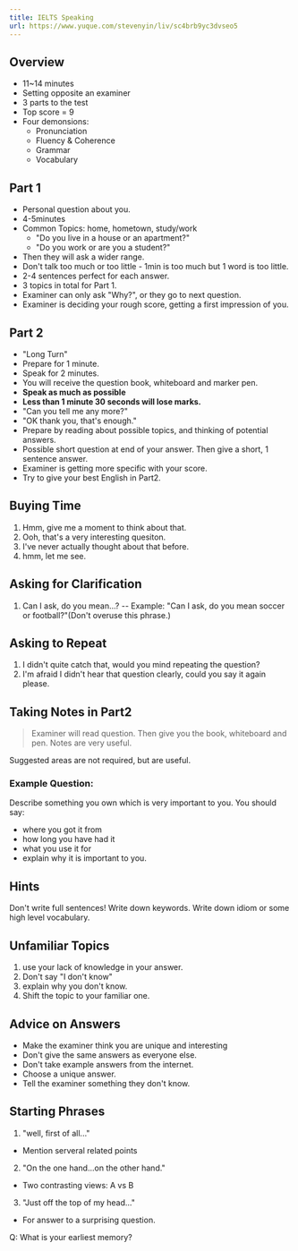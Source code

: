 ```yaml
---
title: IELTS Speaking
url: https://www.yuque.com/stevenyin/liv/sc4brb9yc3dvseo5
---
```


<a name="A2apa"></a>

## Overview

- 11~14 minutes
- Setting opposite an examiner
- 3 parts to the test
- Top score = 9
- Four demonsions:
  - Pronunciation
  - Fluency & Coherence
  - Grammar
  - Vocabulary <a name="VZOpJ"></a>

## Part 1

- Personal question about you.
- 4-5minutes
- Common Topics: home, hometown, study/work
  - "Do you live in a house or an apartment?"
  - "Do you work or are you a student?"
- Then they will ask a wider range.
- Don't talk too much or too little - 1min is too much but 1 word is too little.
- 2-4 sentences perfect for each answer.
- 3 topics in total for Part 1.
- Examiner can only ask "Why?", or they go to next question.
- Examiner is deciding your rough score, getting a first impression of you. <a name="fhhpP"></a>

## Part 2

- "Long Turn"
- Prepare for 1 minute.
- Speak for 2 minutes.
- You will receive the question book, whiteboard and marker pen.
- **Speak as much as possible**
- **Less than 1 minute 30 seconds will lose marks.**
- "Can you tell me any more?"
- "OK thank you, that's enough."
- Prepare by reading about possible topics, and thinking of potential answers.
- Possible short question at end of your answer. Then give a short, 1 sentence answer.
- Examiner is getting more specific with your score.
- Try to give your best English in Part2. <a name="vwtSG"></a>

## Buying Time

1. Hmm, give me a moment to think about that.
2. Ooh, that's a very interesting quesiton.
3. I've never actually thought about that before.
4. hmm, let me see. <a name="p2zrj"></a>

## Asking for Clarification

1. Can I ask, do you mean...?  -- Example: "Can I ask, do you mean soccer or football?"(Don't overuse this phrase.)

<a name="WhWcW"></a>

## Asking to Repeat

1. I didn't quite catch that, would you mind repeating the question?
2. I'm afraid I didn't hear that question clearly, could you say it again please. <a name="BbI5q"></a>

## Taking Notes in Part2

> Examiner will read question.
> Then give you the book, whiteboard and pen.
> Notes are very useful.

Suggested areas are not required, but are useful. <a name="vKrph"></a>

### Example Question:

Describe something you own which is very important to you. You should say:

- where you got it from
- how long you have had it
- what you use it for
- explain why it is important to you. <a name="TpBSL"></a>

## Hints

Don't write full sentences!
Write down keywords.
Write down idiom or some high level vocabulary. <a name="NDINI"></a>

## Unfamiliar Topics

1. use your lack of knowledge in your answer.
2. Don't say "I don't know"
3. explain why you don't know.
4. Shift the topic to your familiar one. <a name="evil1"></a>

## Advice on Answers

- Make the examiner think you are unique and interesting
- Don't give the same answers as everyone else.
- Don't take example answers from the internet.
- Choose a unique answer.
- Tell the examiner something they don't know. <a name="bPXwn"></a>

## Starting Phrases

1. "well, first of all..."

- Mention serveral related points

2. "On the one hand...on the other hand."

- Two contrasting views: A vs B

3. "Just off the top of my head..."

- For answer to a surprising question.

Q: What is your earliest memory?
